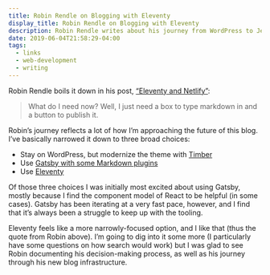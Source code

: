 ```yaml
---
title: Robin Rendle on Blogging with Eleventy
display_title: Robin Rendle on Blogging with Eleventy
description: Robin Rendle writes about his journey from WordPress to Jekyll to Eleventy.
date: 2019-06-04T21:58:29-04:00
tags:
  - links
  - web-development
  - writing
---
```

Robin Rendle boils it down in his post, [“Eleventy and Netlify”](https://www.robinrendle.com/notes/eleventy-and-netlify):

> What do I need now? Well, I just need a box to type markdown in and a button to publish it.

Robin’s journey reflects a lot of how I’m approaching the future of this blog. I’ve basically narrowed it down to three broad choices:

- Stay on WordPress, but modernize the theme with [Timber](https://www.upstatement.com/timber/)
- Use [Gatsby with some Markdown plugins](https://www.gatsbyjs.org/plugins/?=markdown)
- Use [Eleventy](https://www.11ty.io)

Of those three choices I was initially most excited about using Gatsby, mostly because I find the component model of React to be helpful (in some cases). Gatsby has been iterating at a very fast pace, however, and I find that it’s always been a struggle to keep up with the tooling.

Eleventy feels like a more narrowly-focused option, and I like that (thus the quote from Robin above). I’m going to dig into it some more (I particularly have some questions on how search would work) but I was glad to see Robin documenting his decision-making process, as well as his journey through his new blog infrastructure.
